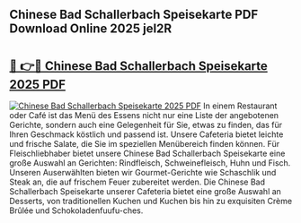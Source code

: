 ## Chinese Bad Schallerbach Speisekarte PDF Download Online 2025 jeI2R

# <h2><a href="http://gc68z8f.nevu.top/?p=Chinese+Bad+Schallerbach+Speisekarte">🔗 👉🔴 Chinese Bad Schallerbach Speisekarte 2025 PDF</a></h2>

[![Chinese Bad Schallerbach Speisekarte 2025 PDF](https://i.imgur.com/dBaPXMq.png)](http://gc68z8f.nevu.top/?p=Chinese+Bad+Schallerbach+Speisekarte)
In einem Restaurant oder Café ist das Menü des Essens nicht nur eine Liste der angebotenen Gerichte, sondern auch eine Gelegenheit für Sie, etwas zu finden, das für Ihren Geschmack köstlich und passend ist. Unsere Cafeteria bietet leichte und frische Salate, die Sie im speziellen Menübereich finden können. Für Fleischliebhaber bietet unsere Chinese Bad Schallerbach Speisekarte eine große Auswahl an Gerichten: Rindfleisch, Schweinefleisch, Huhn und Fisch. Unseren Auserwählten bieten wir Gourmet-Gerichte wie Schaschlik und Steak an, die auf frischem Feuer zubereitet werden. Die Chinese Bad Schallerbach Speisekarte unserer Cafeteria bietet eine große Auswahl an Desserts, von traditionellen Kuchen und Kuchen bis hin zu exquisiten Crème Brûlée und Schokoladenfuufu-ches.
